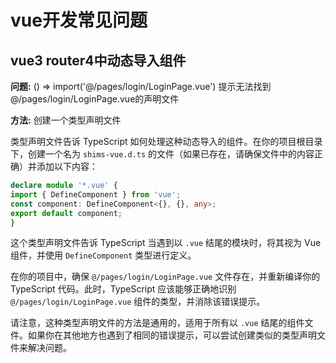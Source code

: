 # vue开发常见问题

## vue3 router4中动态导入组件
**问题:**  () => import('@/pages/login/LoginPage.vue') 提示无法找到@/pages/login/LoginPage.vue的声明文件

**方法:**   创建一个类型声明文件

类型声明文件告诉 TypeScript 如何处理这种动态导入的组件。在你的项目根目录下，创建一个名为 `shims-vue.d.ts` 的文件（如果已存在，请确保文件中的内容正确）并添加以下内容：

```typescript
declare module '*.vue' {
import { DefineComponent } from 'vue';
const component: DefineComponent<{}, {}, any>;
export default component;
}
```

这个类型声明文件告诉 TypeScript 当遇到以 `.vue` 结尾的模块时，将其视为 Vue 组件，并使用 `DefineComponent` 类型进行定义。

在你的项目中，确保 `@/pages/login/LoginPage.vue` 文件存在，并重新编译你的 TypeScript 代码。此时，TypeScript 应该能够正确地识别 `@/pages/login/LoginPage.vue` 组件的类型，并消除该错误提示。

请注意，这种类型声明文件的方法是通用的，适用于所有以 `.vue` 结尾的组件文件。如果你在其他地方也遇到了相同的错误提示，可以尝试创建类似的类型声明文件来解决问题。


